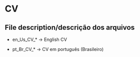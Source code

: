 # CV

## File description/descrição dos arquivos

- en_Us_CV_* -> English CV

- pt_Br_CV_* -> CV em português (Brasileiro)
